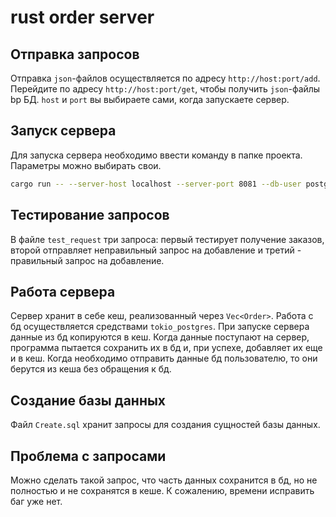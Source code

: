 # rust order server

## Отправка запросов
Отправка `json`-файлов осуществляется по адресу `http://host:port/add`. Перейдите по адресу `http://host:port/get`, чтобы получить `json`-файлы bp БД. `host` и `port` вы выбираете сами, когда запускаете сервер.

## Запуск сервера
Для запуска сервера необходимо ввести команду в папке проекта. Параметры можно выбирать свои.
```bash
cargo run -- --server-host localhost --server-port 8081 --db-user postgres --db-password George0404 --db-name rust_l0 --db-host localhost --db-port 5432
```

## Тестирование запросов
В файле `test_request` три запроса: первый тестирует получение заказов, второй отправляет неправильный запрос на добавление и третий - правильный запрос на добавление.

## Работа сервера
Сервер хранит в себе кеш, реализованный через `Vec<Order>`. Работа с бд осуществляется средствами `tokio_postgres`. При запуске сервера данные из бд копируются в кеш. Когда данные поступают на сервер, программа пытается сохранить их в бд и, при успехе, добавляет их еще и в кеш. Когда необходимо отправить данные бд пользователю, то они берутся из кеша без обращения к бд. 

## Создание базы данных
Файл `Create.sql` хранит запросы для создания сущностей базы данных.

## Проблема с запросами
Можно сделать такой запрос, что часть данных сохранится в бд, но не полностью и не сохранятся в кеше. К сожалению, времени исправить баг уже нет.
